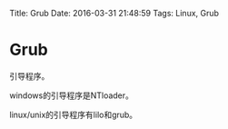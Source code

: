 Title: Grub
Date: 2016-03-31 21:48:59
Tags: Linux, Grub



# Grub

引导程序。

windows的引导程序是NTloader。

linux/unix的引导程序有lilo和grub。
